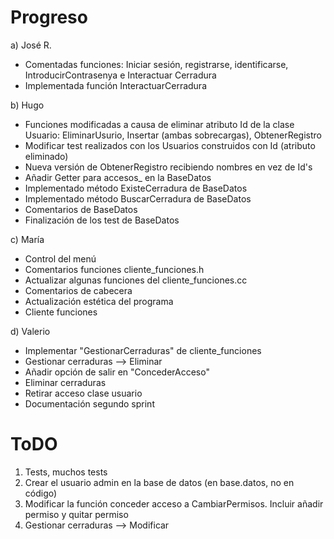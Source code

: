 # Progreso

a) José R.
* Comentadas funciones: Iniciar sesión, registrarse, identificarse, IntroducirContrasenya e Interactuar Cerradura
* Implementada función InteractuarCerradura

b) Hugo
* Funciones modificadas a causa de eliminar atributo Id de la clase Usuario: EliminarUsurio, Insertar (ambas sobrecargas), ObtenerRegistro
* Modificar test realizados con los Usuarios construidos con Id (atributo eliminado)
* Nueva versión de ObtenerRegistro recibiendo nombres en vez de Id's
* Añadir Getter para accesos_ en la BaseDatos
* Implementado método ExisteCerradura de BaseDatos
* Implementado método BuscarCerradura de BaseDatos
* Comentarios de BaseDatos
* Finalización de los test de BaseDatos

c) María 
* Control del menú
* Comentarios funciones cliente_funciones.h 
* Actualizar algunas funciones del cliente_funciones.cc
* Comentarios de cabecera 
* Actualización estética del programa
* Cliente funciones

d) Valerio
* Implementar "GestionarCerraduras" de cliente_funciones
* Gestionar cerraduras --> Eliminar
* Añadir opción de salir en "ConcederAcceso"
* Eliminar cerraduras
* Retirar acceso clase usuario
* Documentación segundo sprint

# ToDO

1) Tests, muchos tests
2) Crear el usuario admin en la base de datos (en base.datos, no en código)
3) Modificar la función conceder acceso a CambiarPermisos. Incluir añadir permiso y quitar permiso
4) Gestionar cerraduras --> Modificar
